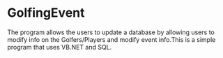 # GolfingEvent
The program allows the users to update a database by allowing users to modify info on the Golfers/Players and modify event info.This is a simple program that uses VB.NET and SQL.
